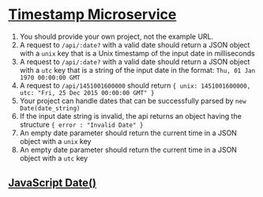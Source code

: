 
# [Timestamp Microservice](https://www.freecodecamp.org/learn/apis-and-microservices/apis-and-microservices-projects/timestamp-microservice)

1. You should provide your own project, not the example URL.
2. A request to `/api/:date?` with a valid date should return a JSON object with a `unix` key that is a Unix timestamp of the input date in milliseconds
3. A request to `/api/:date?` with a valid date should return a JSON object with a `utc` key that is a string of the input date in the format: `Thu, 01 Jan 1970 00:00:00 GMT`
4. A request to `/api/1451001600000` should return `{ unix: 1451001600000, utc: "Fri, 25 Dec 2015 00:00:00 GMT" }`
5. Your project can handle dates that can be successfully parsed by `new Date(date_string)`
6. If the input date string is invalid, the api returns an object having the structure `{ error : "Invalid Date" }`
7. An empty date parameter should return the current time in a JSON object with a `unix` key
8. An empty date parameter should return the current time in a JSON object with a `utc` key

## [JavaScript Date()](https://www.w3schools.com/js/js_date_formats.asp)
